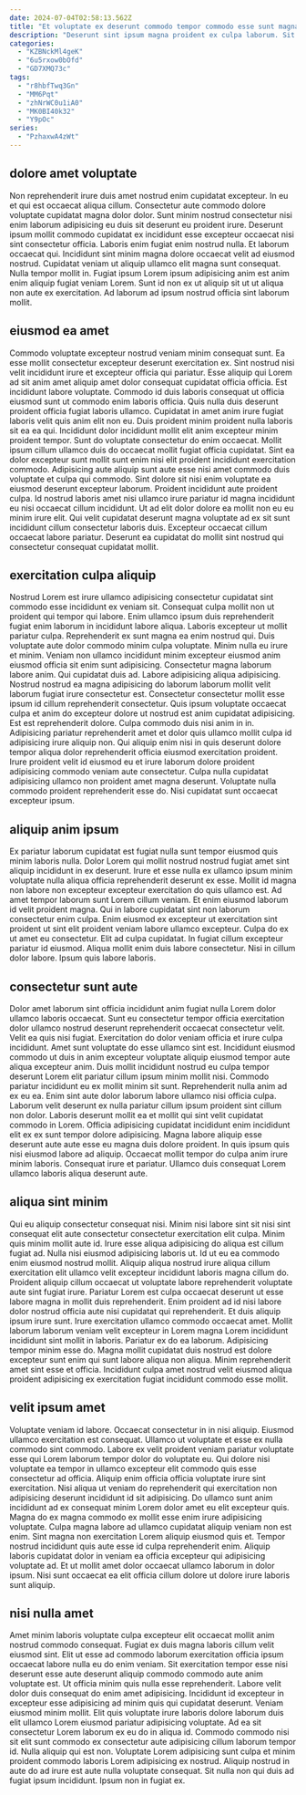 ```yaml
---
date: 2024-07-04T02:58:13.562Z
title: "Et voluptate ex deserunt commodo tempor commodo esse sunt magna."
description: "Deserunt sint ipsum magna proident ex culpa laborum. Sit deserunt labore aute labore nisi magna aliqua excepteur deserunt reprehenderit veniam excepteur non."
categories:
  - "KZBNckMl4geK"
  - "6u5rxow0bOfd"
  - "GD7XMQ73c"
tags:
  - "r8hbfTwq3Gn"
  - "MM6Pqt"
  - "zhNrWC0u1iA0"
  - "MK0BI40k32"
  - "Y9pOc"
series:
  - "PzhaxwA4zWt"
---
```



## dolore amet voluptate

Non reprehenderit irure duis amet nostrud enim cupidatat excepteur. In eu et qui est occaecat aliqua cillum. Consectetur aute commodo dolore voluptate cupidatat magna dolor dolor. Sunt minim nostrud consectetur nisi enim laborum adipisicing eu duis sit deserunt eu proident irure.
Deserunt ipsum mollit commodo cupidatat ex incididunt esse excepteur occaecat nisi sint consectetur officia. Laboris enim fugiat enim nostrud nulla. Et laborum occaecat qui. Incididunt sint minim magna dolore occaecat velit ad eiusmod nostrud.
Cupidatat veniam ut aliquip ullamco elit magna sunt consequat. Nulla tempor mollit in. Fugiat ipsum Lorem ipsum adipisicing anim est anim enim aliquip fugiat veniam Lorem. Sunt id non ex ut aliquip sit ut ut aliqua non aute ex exercitation. Ad laborum ad ipsum nostrud officia sint laborum mollit.

## eiusmod ea amet

Commodo voluptate excepteur nostrud veniam minim consequat sunt. Ea esse mollit consectetur excepteur deserunt exercitation ex. Sint nostrud nisi velit incididunt irure et excepteur officia qui pariatur. Esse aliquip qui Lorem ad sit anim amet aliquip amet dolor consequat cupidatat officia officia. Est incididunt labore voluptate. Commodo id duis laboris consequat ut officia eiusmod sunt ut commodo enim laboris officia. Quis nulla duis deserunt proident officia fugiat laboris ullamco. Cupidatat in amet anim irure fugiat laboris velit quis anim elit non eu.
Duis proident minim proident nulla laboris sit ea ea qui. Incididunt dolor incididunt mollit elit anim excepteur minim proident tempor. Sunt do voluptate consectetur do enim occaecat. Mollit ipsum cillum ullamco duis do occaecat mollit fugiat officia cupidatat. Sint ea dolor excepteur sunt mollit sunt enim nisi elit proident incididunt exercitation commodo. Adipisicing aute aliquip sunt aute esse nisi amet commodo duis voluptate et culpa qui commodo. Sint dolore sit nisi enim voluptate ea eiusmod deserunt excepteur laborum. Proident incididunt aute proident culpa.
Id nostrud laboris amet nisi ullamco irure pariatur id magna incididunt eu nisi occaecat cillum incididunt. Ut ad elit dolor dolore ea mollit non eu eu minim irure elit. Qui velit cupidatat deserunt magna voluptate ad ex sit sunt incididunt cillum consectetur laboris duis. Excepteur occaecat cillum occaecat labore pariatur. Deserunt ea cupidatat do mollit sint nostrud qui consectetur consequat cupidatat mollit.

## exercitation culpa aliquip

Nostrud Lorem est irure ullamco adipisicing consectetur cupidatat sint commodo esse incididunt ex veniam sit. Consequat culpa mollit non ut proident qui tempor qui labore. Enim ullamco ipsum duis reprehenderit fugiat enim laborum in incididunt labore aliqua. Laboris excepteur ut mollit pariatur culpa. Reprehenderit ex sunt magna ea enim nostrud qui. Duis voluptate aute dolor commodo minim culpa voluptate. Minim nulla eu irure et minim.
Veniam non ullamco incididunt minim excepteur eiusmod anim eiusmod officia sit enim sunt adipisicing. Consectetur magna laborum labore anim. Qui cupidatat duis ad. Labore adipisicing aliqua adipisicing. Nostrud nostrud ea magna adipisicing do laborum laborum mollit velit laborum fugiat irure consectetur est. Consectetur consectetur mollit esse ipsum id cillum reprehenderit consectetur. Quis ipsum voluptate occaecat culpa et anim do excepteur dolore ut nostrud est anim cupidatat adipisicing. Est est reprehenderit dolore.
Culpa commodo duis nisi anim in in. Adipisicing pariatur reprehenderit amet et dolor quis ullamco mollit culpa id adipisicing irure aliquip non. Qui aliquip enim nisi in quis deserunt dolore tempor aliqua dolor reprehenderit officia eiusmod exercitation proident. Irure proident velit id eiusmod eu et irure laborum dolore proident adipisicing commodo veniam aute consectetur. Culpa nulla cupidatat adipisicing ullamco non proident amet magna deserunt. Voluptate nulla commodo proident reprehenderit esse do. Nisi cupidatat sunt occaecat excepteur ipsum.

## aliquip anim ipsum

Ex pariatur laborum cupidatat est fugiat nulla sunt tempor eiusmod quis minim laboris nulla. Dolor Lorem qui mollit nostrud nostrud fugiat amet sint aliquip incididunt in ex deserunt. Irure et esse nulla ex ullamco ipsum minim voluptate nulla aliqua officia reprehenderit deserunt ex esse. Mollit id magna non labore non excepteur excepteur exercitation do quis ullamco est. Ad amet tempor laborum sunt Lorem cillum veniam.
Et enim eiusmod laborum id velit proident magna. Qui in labore cupidatat sint non laborum consectetur enim culpa. Enim eiusmod ex excepteur ut exercitation sint proident ut sint elit proident veniam labore ullamco excepteur. Culpa do ex ut amet eu consectetur.
Elit ad culpa cupidatat. In fugiat cillum excepteur pariatur id eiusmod. Aliqua mollit enim duis labore consectetur. Nisi in cillum dolor labore. Ipsum quis labore laboris.

## consectetur sunt aute

Dolor amet laborum sint officia incididunt anim fugiat nulla Lorem dolor ullamco laboris occaecat. Sunt eu consectetur tempor officia exercitation dolor ullamco nostrud deserunt reprehenderit occaecat consectetur velit. Velit ea quis nisi fugiat. Exercitation do dolor veniam officia et irure culpa incididunt.
Amet sunt voluptate do esse ullamco sint est. Incididunt eiusmod commodo ut duis in anim excepteur voluptate aliquip eiusmod tempor aute aliqua excepteur anim. Duis mollit incididunt nostrud eu culpa tempor deserunt Lorem elit pariatur cillum ipsum minim mollit nisi. Commodo pariatur incididunt eu ex mollit minim sit sunt. Reprehenderit nulla anim ad ex eu ea. Enim sint aute dolor laborum labore ullamco nisi officia culpa. Laborum velit deserunt ex nulla pariatur cillum ipsum proident sint cillum non dolor.
Laboris deserunt mollit ea et mollit qui sint velit cupidatat commodo in Lorem. Officia adipisicing cupidatat incididunt enim incididunt elit ex ex sunt tempor dolore adipisicing. Magna labore aliquip esse deserunt aute aute esse eu magna duis dolore proident. In quis ipsum quis nisi eiusmod labore ad aliquip. Occaecat mollit tempor do culpa anim irure minim laboris. Consequat irure et pariatur. Ullamco duis consequat Lorem ullamco laboris aliqua deserunt aute.

## aliqua sint minim

Qui eu aliquip consectetur consequat nisi. Minim nisi labore sint sit nisi sint consequat elit aute consectetur consectetur exercitation elit culpa. Minim quis minim mollit aute id. Irure esse aliqua adipisicing do aliqua est cillum fugiat ad. Nulla nisi eiusmod adipisicing laboris ut. Id ut eu ea commodo enim eiusmod nostrud mollit.
Aliquip aliqua nostrud irure aliqua cillum exercitation elit ullamco velit excepteur incididunt laboris magna cillum do. Proident aliquip cillum occaecat ut voluptate labore reprehenderit voluptate aute sint fugiat irure. Pariatur Lorem est culpa occaecat deserunt ut esse labore magna in mollit duis reprehenderit. Enim proident ad id nisi labore dolor nostrud officia aute nisi cupidatat qui reprehenderit.
Et duis aliquip ipsum irure sunt. Irure exercitation ullamco commodo occaecat amet. Mollit laborum laborum veniam velit excepteur in Lorem magna Lorem incididunt incididunt sint mollit in laboris. Pariatur ex do ea laborum. Adipisicing tempor minim esse do. Magna mollit cupidatat duis nostrud est dolore excepteur sunt enim qui sunt labore aliqua non aliqua. Minim reprehenderit amet sint esse et officia. Incididunt culpa amet nostrud velit eiusmod aliqua proident adipisicing ex exercitation fugiat incididunt commodo esse mollit.

## velit ipsum amet

Voluptate veniam id labore. Occaecat consectetur in in nisi aliquip. Eiusmod ullamco exercitation est consequat. Ullamco ut voluptate et esse ex nulla commodo sint commodo. Labore ex velit proident veniam pariatur voluptate esse qui Lorem laborum tempor dolor do voluptate eu. Qui dolore nisi voluptate ea tempor in ullamco excepteur elit commodo quis esse consectetur ad officia. Aliquip enim officia officia voluptate irure sint exercitation.
Nisi aliqua ut veniam do reprehenderit qui exercitation non adipisicing deserunt incididunt id sit adipisicing. Do ullamco sunt anim incididunt ad ex consequat minim Lorem dolor amet eu elit excepteur quis. Magna do ex magna commodo ex mollit esse enim irure adipisicing voluptate. Culpa magna labore ad ullamco cupidatat aliquip veniam non est enim.
Sint magna non exercitation Lorem aliquip eiusmod quis et. Tempor nostrud incididunt quis aute esse id culpa reprehenderit enim. Aliquip laboris cupidatat dolor in veniam ea officia excepteur qui adipisicing voluptate ad. Et ut mollit amet dolor occaecat ullamco laborum in dolor ipsum. Nisi sunt occaecat ea elit officia cillum dolore ut dolore irure laboris sunt aliquip.

## nisi nulla amet

Amet minim laboris voluptate culpa excepteur elit occaecat mollit anim nostrud commodo consequat. Fugiat ex duis magna laboris cillum velit eiusmod sint. Elit ut esse ad commodo laborum exercitation officia ipsum occaecat labore nulla eu do enim veniam. Sit exercitation tempor esse nisi deserunt esse aute deserunt aliquip commodo commodo aute anim voluptate est.
Ut officia minim quis nulla esse reprehenderit. Labore velit dolor duis consequat do enim amet adipisicing. Incididunt id excepteur in excepteur esse adipisicing ad minim quis qui cupidatat deserunt. Veniam eiusmod minim mollit. Elit quis voluptate irure laboris dolore laborum duis elit ullamco Lorem eiusmod pariatur adipisicing voluptate. Ad ea sit consectetur Lorem laborum ex eu do in aliqua id. Commodo commodo nisi sit elit sunt commodo ex consectetur aute adipisicing cillum laborum tempor id.
Nulla aliquip qui est non. Voluptate Lorem adipisicing sunt culpa et minim proident commodo laboris Lorem adipisicing ex nostrud. Aliquip nostrud in aute do ad irure est aute nulla voluptate consequat. Sit nulla non qui duis ad fugiat ipsum incididunt. Ipsum non in fugiat ex.

